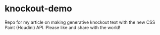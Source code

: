 # knockout-demo
Repo for my article on making generative knockout text with the new CSS Paint (Houdini) API.  Please like and share with the world!
